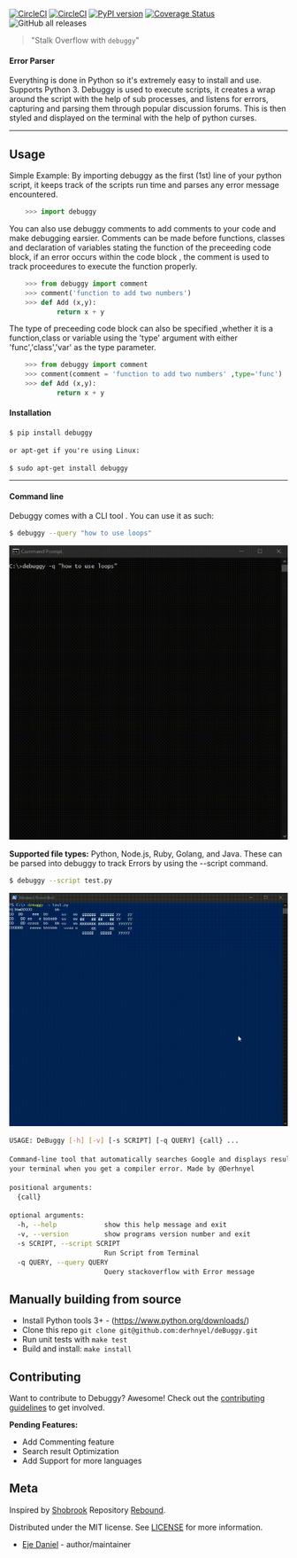 [![CircleCI](https://circleci.com/gh/derhnyel/deBuggy/tree/main.svg?style=shield)](https://circleci.com/gh/derhnyel/deBuggy/tree/main) [![CircleCI](https://circleci.com/gh/derhnyel/deBuggy/tree/main.svg?style=svg)](https://circleci.com/gh/derhnyel/deBuggy/tree/main) [![PyPI version](https://badge.fury.io/py/debuggy.svg)](https://badge.fury.io/py/debuggy) [![Coverage Status](https://coveralls.io/repos/github/derhnyel/deBuggy/badge.svg)](https://coveralls.io/github/derhnyel/deBuggy) ![GitHub all releases](https://img.shields.io/github/downloads/derhnyel/deBuggy/total?style=social)


> "Stalk Overflow with `debuggy`"
#### Error Parser
Everything is done in Python so it's extremely easy to install and use. Supports Python 3. Debuggy is used to execute scripts, it creates a wrap around the script with the help of sub processes, and listens for errors, capturing and parsing them through popular discussion forums. This is then styled and displayed on the terminal with the help of python curses.
<hr>

## Usage
Simple Example:
By importing debuggy as the first (1st) line of your python script, it keeps track of the scripts run time and parses any error message encountered.

```python
    >>> import debuggy
```

You can also use debuggy comments to add comments to your code and make debugging earsier. Comments can be made before functions, classes and declaration of variables stating the function of the preceeding code block, if an error occurs within the code block , the comment is used to track proceedures to execute the function properly.

```python
    >>> from debuggy import comment 
    >>> comment('function to add two numbers')
    >>> def Add (x,y):
            return x + y    

```
The type of preceeding code block can also be specified ,whether it is a function,class or variable using the 'type' argument with either 'func','class','var' as the type parameter.
```python
    >>> from debuggy import comment 
    >>> comment(comment = 'function to add two numbers' ,type='func')
    >>> def Add (x,y):
            return x + y    

```
 #### Installation 

    $ pip install debuggy

    or apt-get if you're using Linux:

    $ sudo apt-get install debuggy
    
<hr>

#### Command line
Debuggy comes with a CLI tool . You can use it as such:

```bash
$ debuggy --query "how to use loops"
```
![Demo Query](https://github.com/derhnyel/deBuggy/blob/main/assets/debuggy_query.gif)

__Supported file types:__ Python, Node.js, Ruby, Golang, and Java. These can be parsed into debuggy to track Errors by using the --script command.  
```bash
$ debuggy --script test.py
```
![Demo Script](https://github.com/derhnyel/deBuggy/blob/main/assets/debuggy_script.gif)
```bash
USAGE: DeBuggy [-h] [-v] [-s SCRIPT] [-q QUERY] {call} ...

Command-line tool that automatically searches Google and displays results in
your terminal when you get a compiler error. Made by @Derhnyel

positional arguments:
  {call}

optional arguments:
  -h, --help            show this help message and exit
  -v, --version         show programs version number and exit
  -s SCRIPT, --script SCRIPT
                        Run Script from Terminal
  -q QUERY, --query QUERY
                        Query stackoverflow with Error message
```

## Manually building from source

- Install Python tools 3+ - (<https://www.python.org/downloads/>)
- Clone this repo `git clone git@github.com:derhnyel/deBuggy.git`
- Run unit tests with `make test`
- Build and install: `make install`

## Contributing

Want to contribute to Debuggy? Awesome! Check out the [contributing guidelines](CONTRIBUTE.md) to get involved.

__Pending Features:__
* Add Commenting feature
* Search result Optimization
* Add Support for more languages


## Meta
Inspired by [Shobrook](https://github.com/shobrook) Repository [Rebound](https://github.com/shobrook/Rebound).

Distributed under the MIT license. See [LICENSE](https://github.com/derhnyel/deBuggy/blob/master/LICENSE) for more information.
* [Eje Daniel](https://github.com/derhnyel) - author/maintainer
